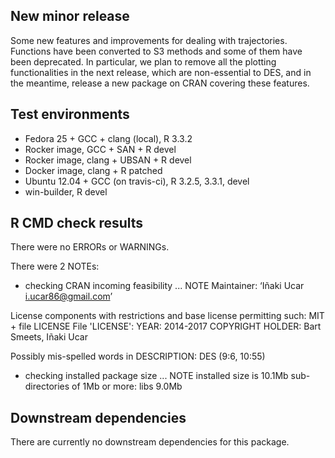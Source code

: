 ## New minor release

Some new features and improvements for dealing with trajectories. Functions have been converted to S3 methods and some of them have been deprecated. In particular, we plan to remove all the plotting functionalities in the next release, which are non-essential to DES, and in the meantime, release a new package on CRAN covering these features.

## Test environments

* Fedora 25 + GCC + clang (local), R 3.3.2
* Rocker image, GCC + SAN + R devel
* Rocker image, clang + UBSAN + R devel
* Docker image, clang + R patched
* Ubuntu 12.04 + GCC (on travis-ci), R 3.2.5, 3.3.1, devel
* win-builder, R devel

## R CMD check results

There were no ERRORs or WARNINGs.

There were 2 NOTEs:

* checking CRAN incoming feasibility ... NOTE
Maintainer: ‘Iñaki Ucar <i.ucar86@gmail.com>’

License components with restrictions and base license permitting such:
  MIT + file LICENSE
File 'LICENSE':
  YEAR: 2014-2017
  COPYRIGHT HOLDER: Bart Smeets, Iñaki Ucar

Possibly mis-spelled words in DESCRIPTION:
  DES (9:6, 10:55)

* checking installed package size ... NOTE
  installed size is  10.1Mb
  sub-directories of 1Mb or more:
    libs   9.0Mb

## Downstream dependencies

There are currently no downstream dependencies for this package.
